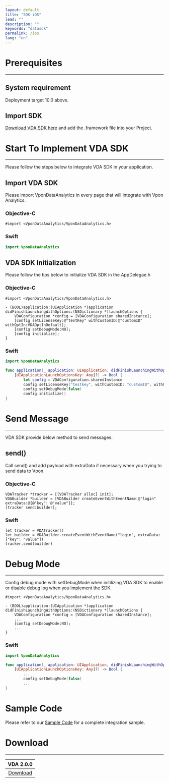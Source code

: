 ```yaml
---
layout: default
title: "SDK-iOS"
lead: ""
description: ""
keywords: "datasdk"
permalink: /ios
lang: "en"
---
```


# Prerequisites
--- 

## System requirement
Deployment target 10.0 above.

## Import SDK
[Download VDA SDK here][1] and add the .framework file into your Project.

# Start To Implement VDA SDK
---
Please follow the steps below to integrate VDA SDK in your application.

## Import VDA SDK

Please import VponDataAnalytics in every page that will integrate with Vpon Analytics.

### Objective-C

```objc
#import <VponDataAnalytics/VponDataAnalytics.h>
```

### Swift

```swift
import VponDataAnalytics
```

## VDA SDK Initialization

Please follow the tips below to initialize VDA SDK in the AppDelegae.h

### Objective-C

```objc
#import <VponDataAnalytics/VponDataAnalytics.h>

- (BOOL)application:(UIApplication *)application didFinishLaunchingWithOptions:(NSDictionary *)launchOptions {
    VDAConfiguration *config = [VDAConfiguration sharedInstance];
    [config setLicenseKey:@"testKey" withCustomID:@"customID" withOptIn:VDAOptInDefault];
    [config setDebugMode:NO];
    [config initialize];
}
```

### Swift

```swift
import VponDataAnalytics

func application(_ application: UIApplication, didFinishLaunchingWithOptions launchOptions:      
    [UIApplicationLaunchOptionsKey: Any]?) -> Bool {
        let config = VDAConfiguration.sharedInstance
        config.setLicenseKey("testkey", withCustomID: "customID", withOptIn: .default)
        config.setDebugMode(false)
        config.initialize()
}
```


# Send Message
---
VDA SDK provide below method to send messages:


## send()
Call send() and add payload with extraData if necessary when you trying to send data to Vpon.


### Objective-C

```objc
VDATracker *tracker = [[VDATracker alloc] init];
VDABuilder *builder = [VDABuilder createEventWithEventName:@"login" extraData:@{@"key": @"value"}];
[tracker send:builder];
```


### Swift

```swift
let tracker = VDATracker()
let builder = VDABuilder.createEventWithEventName("login", extraData: ["key": "value"])
tracker.send(builder)
```

# Debug Mode
---
Config debug mode with setDebugMode when initilizing VDA SDK to enable or disable debug log when you implement the SDK.


```objc
#import <VponDataAnalytics/VponDataAnalytics.h>

- (BOOL)application:(UIApplication *)application didFinishLaunchingWithOptions:(NSDictionary *)launchOptions {
    VDAConfiguration *config = [VDAConfiguration sharedInstance];
    ...
    [config setDebugMode:NO];
    ...
}
```

### Swift

```swift
import VponDataAnalytics

func application(_ application: UIApplication, didFinishLaunchingWithOptions launchOptions:      
    [UIApplicationLaunchOptionsKey: Any]?) -> Bool {
        ...
        config.setDebugMode(false)
        ...
}
```

# Sample Code
Please refer to our [Sample Code](https://github.com/vpon-sdk/Vpon-iOS-Analytics) for a complete integration sample.

# Download
---

|VDA 2.0.0|
|:-------:|
|[Download][1]|


[1]: assets/download/i-vda-20201225-9fd4af0-v2.0.0.tar.gz